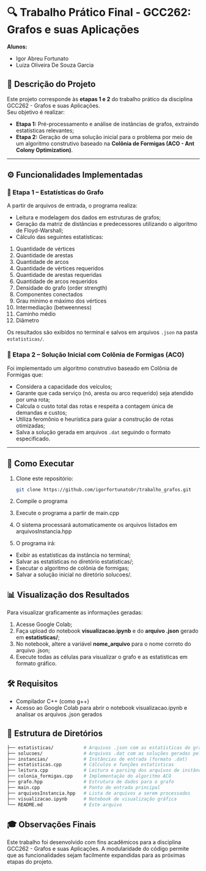 # 🔍 Trabalho Prático Final - GCC262: Grafos e suas Aplicações

**Alunos:**  
- Igor Abreu Fortunato  
- Luiza Oliveira De Souza Garcia  

## 📌 Descrição do Projeto

Este projeto corresponde às **etapas 1 e 2** do trabalho prático da disciplina GCC262 - Grafos e suas Aplicações.  
Seu objetivo é realizar:

- **Etapa 1:** Pré-processamento e análise de instâncias de grafos, extraindo estatísticas relevantes;
- **Etapa 2:** Geração de uma solução inicial para o problema por meio de um algoritmo construtivo baseado na **Colônia de Formigas (ACO - Ant Colony Optimization)**.
---

## ⚙️ Funcionalidades Implementadas

### 🧮 Etapa 1 – Estatísticas do Grafo

A partir de arquivos de entrada, o programa realiza:

- Leitura e modelagem dos dados em estruturas de grafos;
- Geração da matriz de distâncias e predecessores utilizando o algoritmo de Floyd-Warshall;
- Cálculo das seguintes estatísticas:

1. Quantidade de vértices  
2. Quantidade de arestas  
3. Quantidade de arcos  
4. Quantidade de vértices requeridos  
5. Quantidade de arestas requeridas  
6. Quantidade de arcos requeridos  
7. Densidade do grafo (order strength)  
8. Componentes conectados  
9. Grau mínimo e máximo dos vértices  
10. Intermediação (betweenness)  
11. Caminho médio  
12. Diâmetro  

Os resultados são exibidos no terminal e salvos em arquivos `.json` na pasta `estatisticas/`.

### 🐜 Etapa 2 – Solução Inicial com Colônia de Formigas (ACO)

Foi implementado um algoritmo construtivo baseado em Colônia de Formigas que:

- Considera a capacidade dos veículos;
- Garante que cada serviço (nó, aresta ou arco requerido) seja atendido por uma rota;
- Calcula o custo total das rotas e respeita a contagem única de demandas e custos;
- Utiliza feromônio e heurística para guiar a construção de rotas otimizadas;
- Salva a solução gerada em arquivos `.dat` seguindo o formato especificado.

---

## 🧪 Como Executar

1. Clone este repositório:
   ```bash
   git clone https://github.com/igorfortunatobr/trabalho_grafos.git
    ```

2. Compile o programa

3. Execute o programa a partir de main.cpp

4. O sistema processará automaticamente os arquivos listados em arquivosInstancia.hpp

5. O programa irá:

- Exibir as estatísticas da instância no terminal;
- Salvar as estatísticas no diretório estatisticas/;
- Executar o algoritmo de colônia de formigas;
- Salvar a solução inicial no diretório solucoes/.

## 📊 Visualização dos Resultados

Para visualizar graficamente as informações geradas:

1. Acesse Google Colab;
2. Faça upload do notebook **visualizacao.ipynb** e do **arquivo .json** gerado em **estatisticas/**;
3. No notebook, altere a variável **nome_arquivo** para o nome correto do arquivo .json;
4. Execute todas as células para visualizar o grafo e as estatísticas em formato gráfico.

## 🛠️ Requisitos

- Compilador C++ (como g++)
- Acesso ao Google Colab para abrir o notebook visualizacao.ipynb e analisar os arquivos .json gerados

## 📁 Estrutura de Diretórios

```bash
├── estatisticas/           # Arquivos .json com as estatísticas do grafo
├── solucoes/               # Arquivos .dat com as soluções geradas pelo ACO
├── instancias/             # Instâncias de entrada (formato .dat)
├── estatisticas.cpp        # Cálculos e funções estatísticas
├── leitura.cpp             # Leitura e parsing dos arquivos de instância
├── colonia_formigas.cpp    # Implementação do algoritmo ACO
├── grafo.hpp               # Estrutura de dados para o grafo
├── main.cpp                # Ponto de entrada principal
├── arquivosInstancia.hpp   # Lista de arquivos a serem processados
├── visualizacao.ipynb      # Notebook de visualização gráfica
└── README.md               # Este arquivo
```

## 🎓 Observações Finais

Este trabalho foi desenvolvido com fins acadêmicos para a disciplina GCC262 - Grafos e suas Aplicações.
A modularidade do código permite que as funcionalidades sejam facilmente expandidas para as próximas etapas do projeto.
